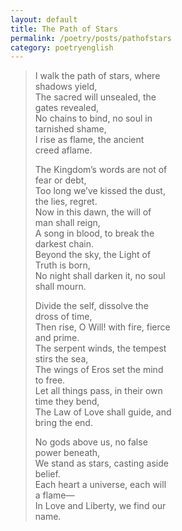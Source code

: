 ```yaml
---
layout: default
title: The Path of Stars
permalink: /poetry/posts/pathofstars
category: poetryenglish
---
```


> I walk the path of stars, where  
>  shadows yield,   
> The sacred will unsealed, the  
>  gates revealed,   
> No chains to bind, no soul in  
>  tarnished shame,  
> I rise as flame, the ancient   
> creed aflame.   
>   
> The Kingdom’s words are not of  
>  fear or debt,   
> Too long we’ve kissed the dust,  
>  the lies, regret.   
> Now in this dawn, the will of  
>  man shall reign,   
> A song in blood, to break the  
>  darkest chain.   
> Beyond the sky, the Light of  
>  Truth is born,   
> No night shall darken it, no soul  
>  shall mourn.   
>   
> Divide the self, dissolve the   
> dross of time,  
> Then rise, O Will! with fire, fierce  
>  and prime.   
> The serpent winds, the tempest  
>  stirs the sea,  
> The wings of Eros set the mind  
>  to free.   
> Let all things pass, in their own  
>  time they bend,   
> The Law of Love shall guide, and  
>  bring the end.   
>   
> No gods above us, no false  
>  power beneath,   
> We stand as stars, casting aside  
>  belief.   
> Each heart a universe, each will   
> a flame—   
> In Love and Liberty, we find our  
>  name.  
